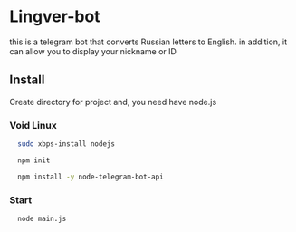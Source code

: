 # Lingver-bot
this is a telegram bot that converts Russian letters to English. in addition, it can allow you to display your nickname or ID
## Install
Create directory for project and, you need have node.js
### Void Linux
```bash
  sudo xbps-install nodejs
```
```bash
  npm init
```
```bash
  npm install -y node-telegram-bot-api
```
### Start
```bash
  node main.js
```
